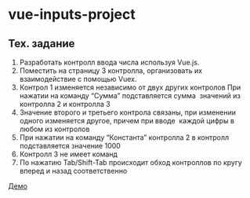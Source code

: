 # vue-inputs-project
## Тех. задание
1. Разработать контролл ввода числа используя Vue.js.
2. Поместить на страницу 3 контролла, организовать их взаимодействие с помощью Vuex.
3. Контрол 1 изменяется независимо от двух других контролов При нажатии на команду “Сумма” подставляется сумма  значений из контролла 2 и контролла 3
4. Значение второго и третьего контрола связаны, при изменении одного изменяется другое, причем при вводе  каждой цифры в любом из контролов
5. При нажатии на команду “Константа” контролла 2 в контролл подставляется значение 1000 
6. Контролл 3 не имеет команд
7. По нажатию Tab/Shift-Tab происходит обход контроллов по кругу вперед и назад соответственно

[Демо](https://silencer903.github.io/vue-inputs-app/#/)
